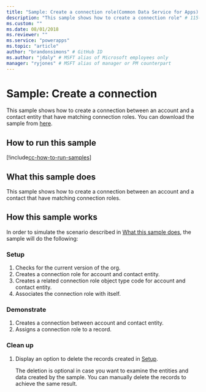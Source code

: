 ```yaml
---
title: "Sample: Create a connection role(Common Data Service for Apps) | Microsoft Docs" # Intent and product brand in a unique string of 43-59 chars including spaces
description: "This sample shows how to create a connection role" # 115-145 characters including spaces. This abstract displays in the search result.
ms.custom: ""
ms.date: 08/01/2018
ms.reviewer: ""
ms.service: "powerapps"
ms.topic: "article"
author: "brandonsimons" # GitHub ID
ms.author: "jdaly" # MSFT alias of Microsoft employees only
manager: "ryjones" # MSFT alias of manager or PM counterpart
---
```

# Sample: Create a connection

This sample shows how to create a connection between an account and a contact entity that have matching connection roles. You can download the sample from [here](https://github.com/Microsoft/PowerApps-Samples/tree/master/cds/orgsvc/C%23/ConnectionEarlyBound). 
  
## How to run this sample

[!include[cc-how-to-run-samples](../../includes/cc-how-to-run-samples.md)]

## What this sample does

This sample shows how to create a connection between an account and a contact that have matching connection roles.  

## How this sample works

In order to simulate the scenario described in [What this sample does](#what-this-sample-does), the sample will do the following:

### Setup

1. Checks for the current version of the org.
2. Creates a connection role for account and contact entity.
3. Creates a related connection role object type code for account and contact entity.
4. Associates the connection role with itself.

### Demonstrate

1. Creates a connection between account and contact entity. 
2. Assigns a connection role to a record.

### Clean up

1. Display an option to delete the records created in [Setup](#setup).

    The deletion is optional in case you want to examine the entities and data created by the sample. You can manually delete the records to achieve the same result.
